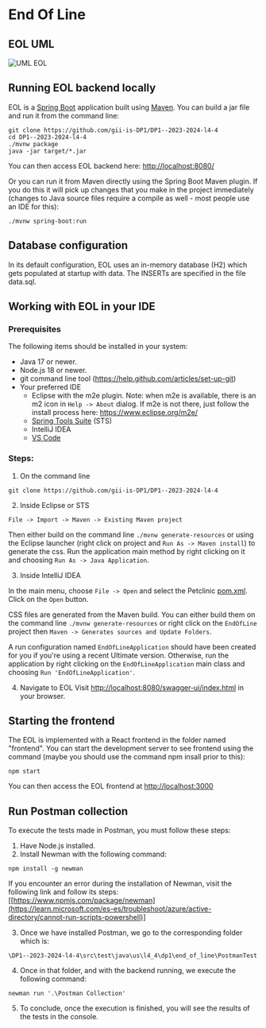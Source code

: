 # End Of Line

## EOL UML
![UML EOL](https://github.com/gii-is-DP1/DP1--2023-2024-l4-4/assets/91957427/6ced722f-1e20-478e-b574-4908900d7a7d)

## Running EOL backend locally
EOL is a [Spring Boot](https://spring.io/guides/gs/spring-boot) application built using [Maven](https://spring.io/guides/gs/maven/). You can build a jar file and run it from the command line:

```
git clone https://github.com/gii-is-DP1/DP1--2023-2024-l4-4
cd DP1--2023-2024-l4-4
./mvnw package
java -jar target/*.jar
```

You can then access EOL backend here: [http://localhost:8080/](http://localhost:8080/swagger-ui/index.html)



Or you can run it from Maven directly using the Spring Boot Maven plugin. If you do this it will pick up changes that you make in the project immediately (changes to Java source files require a compile as well - most people use an IDE for this):

```
./mvnw spring-boot:run
```
## Database configuration

In its default configuration, EOL uses an in-memory database (H2) which
gets populated at startup with data. The INSERTs are specified in the file data.sql.

## Working with EOL in your IDE

### Prerequisites
The following items should be installed in your system:
* Java 17 or newer.
* Node.js 18 or newer.
* git command line tool (https://help.github.com/articles/set-up-git)
* Your preferred IDE 
  * Eclipse with the m2e plugin. Note: when m2e is available, there is an m2 icon in `Help -> About` dialog. If m2e is
  not there, just follow the install process here: https://www.eclipse.org/m2e/
  * [Spring Tools Suite](https://spring.io/tools) (STS)
  * IntelliJ IDEA
  * [VS Code](https://code.visualstudio.com)

### Steps:

1) On the command line
```
git clone https://github.com/gii-is-DP1/DP1--2023-2024-l4-4
```
2) Inside Eclipse or STS
```
File -> Import -> Maven -> Existing Maven project
```

Then either build on the command line `./mvnw generate-resources` or using the Eclipse launcher (right click on project and `Run As -> Maven install`) to generate the css. Run the application main method by right clicking on it and choosing `Run As -> Java Application`.

3) Inside IntelliJ IDEA

In the main menu, choose `File -> Open` and select the Petclinic [pom.xml](pom.xml). Click on the `Open` button.

CSS files are generated from the Maven build. You can either build them on the command line `./mvnw generate-resources`
or right click on the `EndOfLine` project then `Maven -> Generates sources and Update Folders`.

A run configuration named `EndOfLineApplication` should have been created for you if you're using a recent Ultimate
version. Otherwise, run the application by right clicking on the `EndOfLineApplication` main class and choosing
`Run 'EndOfLineApplication'`.

4) Navigate to EOL
Visit [http://localhost:8080/swagger-ui/index.html](http://localhost:8080/swagger-ui/index.html) in your browser.

## Starting the frontend

The EOL is implemented with a React frontend in the folder named "frontend".
You can start the development server to see frontend using the command (maybe you should use the command npm insall prior to this):
```
npm start
```

You can then access the EOL frontend at [http://localhost:3000](http://localhost:3000)

## Run Postman collection

To execute the tests made in Postman, you must follow these steps:

1) Have Node.js installed.
2) Install Newman with the following command:

```
npm install -g newman
```
If you encounter an error during the installation of Newman, visit the following link and follow its steps: [[https://www.npmjs.com/package/newman](https://learn.microsoft.com/es-es/troubleshoot/azure/active-directory/cannot-run-scripts-powershell)]

3) Once we have installed Postman, we go to the corresponding folder which is:
```
\DP1--2023-2024-l4-4\src\test\java\us\l4_4\dp1\end_of_line\PostmanTest
```
4) Once in that folder, and with the backend running, we execute the following command:
```
newman run '.\Postman Collection'
```
5) To conclude, once the execution is finished, you will see the results of the tests in the console.
